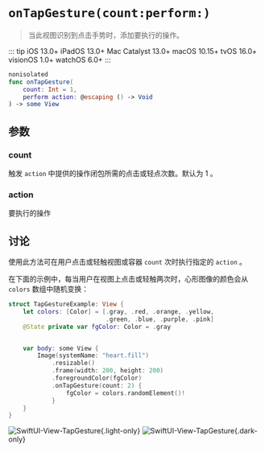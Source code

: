 # `onTapGesture(count:perform:)`

> 当此视图识别到点击手势时，添加要执行的操作。

::: tip
iOS 13.0+
iPadOS 13.0+
Mac Catalyst 13.0+
macOS 10.15+
tvOS 16.0+
visionOS 1.0+
watchOS 6.0+
:::

```swift
nonisolated
func onTapGesture(
    count: Int = 1,
    perform action: @escaping () -> Void
) -> some View
```

## 参数

### count

触发 `action` 中提供的操作闭包所需的点击或轻点次数。默认为 1 。

### action

要执行的操作

## 讨论

使用此方法可在用户点击或轻触视图或容器 `count` 次时执行指定的 `action` 。

在下面的示例中，每当用户在视图上点击或轻触两次时，心形图像的颜色会从 `colors` 数组中随机变换：

```swift {12-14}
struct TapGestureExample: View {
    let colors: [Color] = [.gray, .red, .orange, .yellow,
                           .green, .blue, .purple, .pink]
    @State private var fgColor: Color = .gray


    var body: some View {
        Image(systemName: "heart.fill")
            .resizable()
            .frame(width: 200, height: 200)
            .foregroundColor(fgColor)
            .onTapGesture(count: 2) {
                fgColor = colors.randomElement()!
            }
    }
}
```

![SwiftUI-View-TapGesture](/docs/swiftui/gestures/SwiftUI-View-TapGesture@2x.png){.light-only}
![SwiftUI-View-TapGesture](/docs/swiftui/gestures/SwiftUI-View-TapGesture~dark@2x.png){.dark-only}
